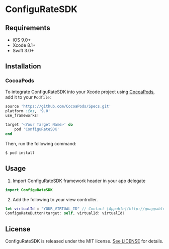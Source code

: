 # ConfiguRateSDK

## Requirements

- iOS 9.0+
- Xcode 8.1+
- Swift 3.0+

## Installation

### CocoaPods

To integrate ConfiguRateSDK into your Xcode project using [CocoaPods](https://cocoapods.org), add it to your `Podfile`:

```ruby
source 'https://github.com/CocoaPods/Specs.git'
platform :ios, '9.0'
use_frameworks!

target '<Your Target Name>' do
    pod 'ConfiguRateSDK'
end
```

Then, run the following command:

```bash
$ pod install
```

## Usage

1. Import ConfiguRateSDK framework header in your app delegate

```swift
import ConfiguRateSDK
```

2. Add the following to your view controller.

```swift
let virtualId = "YOUR_VIRTUAL_ID" // Contact [Appable](http://goappable.com/) to get YOUR_VIRTUAL_ID
ConfiguRateButton(target: self, virtualId: virtualId)
```

## License

ConfiguRateSDK is released under the MIT license. [See LICENSE](https://github.com/naviet2308/ConfiguRateSDK/blob/master/LICENSE) for details.

